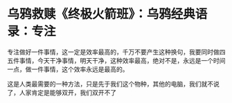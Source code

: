 # 乌鸦救赎《终极火箭班》：乌鸦经典语录：专注

专注做好一件事情，这一定是效率最高的，千万不要产生这种换句，我要同时做四五件事情，今天干净事情，明天干净，这种效率最高，绝对不是，永远是一个时间一点，做一件事情，这个效率永远是最高的。

这是人类最需要的一种方法，只是先于我们这个物种，其他的电脑，我们就不说了，人家肯定是能够双开，我们双开不了
